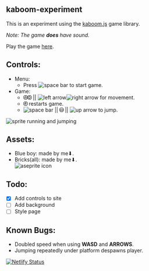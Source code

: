 kaboom-experiment
---
This is an experiment using the [kaboom.js](https://kaboomjs.com/) game library.

*Note: The game **does** have sound.*

Play the game [here](https://blue-boy.netlify.app/).  

Controls:
---
- Menu: 
    - Press ![space bar](./assets/imgs/controls/space_bar.ico) to start game.
- Game: 
    - ![a button](./assets/imgs/controls/a_button.png)![d button](./assets/imgs/controls/d_button.png) || ![left arrow](./assets/imgs/controls/left_arrow.ico)![right arrow](./assets/imgs/controls/right_arrow.ico) for movement.
    - ![r button](./assets/imgs/controls/r_button.png) restarts game.
    - ![space bar](./assets/imgs/controls/space_bar.ico) || ![w button](./assets/imgs/controls/w_button.png) || ![up arrow](./assets/imgs/controls/up_arrow.ico) to jump.

![sprite running and jumping](https://i.gyazo.com/bc28012d9b4d0c1f44a4dec2bc826cea.gif)

Assets:
---
- Blue boy: made by me⬇.
- Bricks(all): made by me⬇.  
![aseprite icon](https://user-images.githubusercontent.com/42339846/46249457-da4d4380-c429-11e8-9be2-56ba3a5e7080.png)

Todo:
---
- [x] Add controls to site
- [ ] Add background
- [ ] Style page

Known Bugs:
---
- Doubled speed when using **WASD** and **ARROWS**.
- Jumping repeatedly under platform despawns player.


[![Netlify Status](https://api.netlify.com/api/v1/badges/5ed09ce1-cabf-4469-821b-0ab910802eb7/deploy-status)](https://app.netlify.com/sites/blue-boy/deploys)